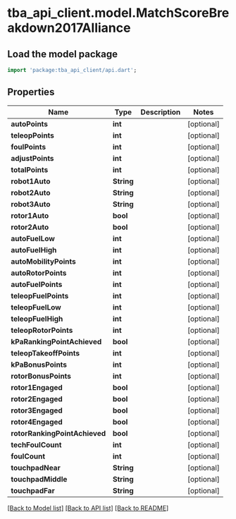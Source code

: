# tba_api_client.model.MatchScoreBreakdown2017Alliance

## Load the model package
```dart
import 'package:tba_api_client/api.dart';
```

## Properties
Name | Type | Description | Notes
------------ | ------------- | ------------- | -------------
**autoPoints** | **int** |  | [optional] 
**teleopPoints** | **int** |  | [optional] 
**foulPoints** | **int** |  | [optional] 
**adjustPoints** | **int** |  | [optional] 
**totalPoints** | **int** |  | [optional] 
**robot1Auto** | **String** |  | [optional] 
**robot2Auto** | **String** |  | [optional] 
**robot3Auto** | **String** |  | [optional] 
**rotor1Auto** | **bool** |  | [optional] 
**rotor2Auto** | **bool** |  | [optional] 
**autoFuelLow** | **int** |  | [optional] 
**autoFuelHigh** | **int** |  | [optional] 
**autoMobilityPoints** | **int** |  | [optional] 
**autoRotorPoints** | **int** |  | [optional] 
**autoFuelPoints** | **int** |  | [optional] 
**teleopFuelPoints** | **int** |  | [optional] 
**teleopFuelLow** | **int** |  | [optional] 
**teleopFuelHigh** | **int** |  | [optional] 
**teleopRotorPoints** | **int** |  | [optional] 
**kPaRankingPointAchieved** | **bool** |  | [optional] 
**teleopTakeoffPoints** | **int** |  | [optional] 
**kPaBonusPoints** | **int** |  | [optional] 
**rotorBonusPoints** | **int** |  | [optional] 
**rotor1Engaged** | **bool** |  | [optional] 
**rotor2Engaged** | **bool** |  | [optional] 
**rotor3Engaged** | **bool** |  | [optional] 
**rotor4Engaged** | **bool** |  | [optional] 
**rotorRankingPointAchieved** | **bool** |  | [optional] 
**techFoulCount** | **int** |  | [optional] 
**foulCount** | **int** |  | [optional] 
**touchpadNear** | **String** |  | [optional] 
**touchpadMiddle** | **String** |  | [optional] 
**touchpadFar** | **String** |  | [optional] 

[[Back to Model list]](../README.md#documentation-for-models) [[Back to API list]](../README.md#documentation-for-api-endpoints) [[Back to README]](../README.md)


